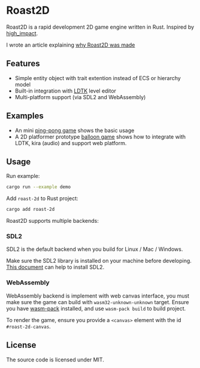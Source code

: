 # Roast2D

Roast2D is a rapid development 2D game engine written in Rust. Inspired by [high_impact][high_impact].

I wrote an article explaining [why Roast2D was made](https://jjydev.org/roast-2d)

## Features

- Simple entity object with trait extention instead of ECS or hierarchy model
- Built-in integration with [LDTK][LDTK] level editor
- Multi-platform support (via SDL2 and WebAssembly)


## Examples

* An mini [ping-pong game][demo] shows the basic usage 
* A 2D platformer prototype [balloon game][balloon] shows how to integrate with LDTK, kira (audio) and support web platform.

## Usage

Run example:

``` bash
cargo run --example demo
```

Add `roast-2d` to Rust project:
 
``` bash
cargo add roast-2d
```

Roast2D supports multiple backends:

### SDL2

SDL2 is the default backend when you build for Linux / Mac / Windows.

Make sure the SDL2 library is installed on your machine before developing. [This document][SDL2] can help to install SDL2.

### WebAssembly

WebAssembly backend is implement with web canvas interface, you must make sure the game can build with `wasm32-unknown-unknown` target. Ensure you have [wasm-pack][wasm-pack] installed, and use `wasm-pack build` to build project. 

To render the game, ensure you provide a `<canvas>` element with the id `#roast-2d-canvas`.

## License

The source code is licensed under MIT.

[wasm-pack]: https://github.com/rustwasm/wasm-pack
[SDL2]: https://github.com/Rust-SDL2/rust-sdl2?tab=readme-ov-file#sdl20-development-libraries
[LDTK]: https://ldtk.io/
[high_impact]: https://github.com/phoboslab/high_impact
[demo]: https://github.com/jjyr/roast2d/tree/master/examples
[balloon]: https://github.com/jjyr/balloon-game
